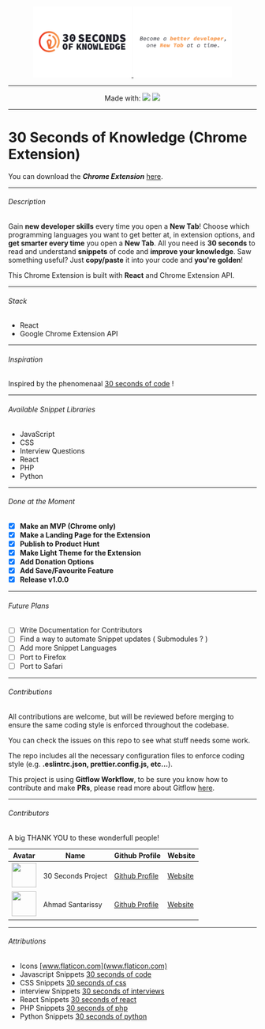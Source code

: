 <p align="center">
  <a href="https://30secondsofknowledge.com" target="_blank">
	<img width=200 src="./media/Logo_Dark.png"/>
	<img width=200 src="./media/Tagline_Dark.png"/>
  </a>
</p>

------

<p align="center">
  Made with:
  <img src="https://cdn4.iconfinder.com/data/icons/logos-3/600/React.js_logo-512.png" height=20 />
  <img src="https://proxy.duckduckgo.com/iu/?u=http%3A%2F%2Ficons.iconarchive.com%2Ficons%2Fdtafalonso%2Fandroid-lollipop%2F512%2FChrome-icon.png&f=1" height=20/>
</p>

------

# 30 Seconds of Knowledge (Chrome Extension)

You can download the ***Chrome Extension*** [here](https://30secondsofknowledge.com/).

------

###### Description

Gain **new developer skills** every time you open a **New Tab**! Choose which programming languages you want to get better at, in extension options, and **get smarter every time** you open a **New Tab**. All you need is **30 seconds** to read and understand **snippets** of code and **improve your knowledge**. Saw something useful? Just **copy/paste** it into your code and **you're golden**!

This Chrome Extension is built with **React** and Chrome Extension API.

------

###### Stack

- React
- Google Chrome Extension API

------

###### Inspiration

Inspired by the phenomenaal [30 seconds of code](https://github.com/30-seconds/30-seconds-of-code) !

------

###### Available Snippet Libraries

- JavaScript
- CSS
- Interview Questions
- React
- PHP
- Python

------

###### Done at the Moment

- [x] **Make an MVP (Chrome only)**
- [x] **Make a Landing Page for the Extension**
- [x] **Publish to Product Hunt**
- [x] **Make Light Theme for the Extension**
- [x] **Add Donation Options**
- [x] **Add Save/Favourite Feature**
- [x] **Release v1.0.0**

------

###### Future Plans

- [ ] Write Documentation for Contributors
- [ ] Find a way to automate Snippet updates ( Submodules ? )
- [ ] Add more Snippet Languages
- [ ] Port to Firefox
- [ ] Port to Safari

------

###### Contributions

All contributions are welcome, but will be reviewed before merging to ensure the same coding style is enforced throughout the codebase.

You can check the issues on this repo to see what stuff needs some work.

The repo includes all the necessary configuration files to enforce coding style (e.g. **.eslintrc.json, prettier.config.js, etc...**).

This project is using **Gitflow Workflow**, to be sure you know how to contribute and make **PRs**, please read more about Gitflow [here](https://www.atlassian.com/git/tutorials/comparing-workflows/gitflow-workflow).

------

###### Contributors

A big THANK YOU to these wonderfull people!

| Avatar                                                                                              | Name               | Github Profile                                   | Website                                 |
| --------------------------------------------------------------------------------------------------- | ------------------ | ------------------------------------------------ | --------------------------------------- |
| <img src="https://avatars3.githubusercontent.com/u/43479428?s=200&v=4" width="50px" height="50px"/> | 30 Seconds Project | [Github Profile](https://github.com/30-seconds)  | [Website](https://30secondsofcode.org/) |
| <img src="https://avatars0.githubusercontent.com/u/522352?s=460&v=4" width="50px" height="50px"/>   | Ahmad Santarissy   | [Github Profile](https://github.com/asantarissy) | [Website](https://ahmadsantarissy.com)  |

------

###### Attributions

- Icons [www.flaticon.com](www.flaticon.com)
- Javascript Snippets [30 seconds of code](https://github.com/30-seconds/30-seconds-of-code)
- CSS Snippets [30 seconds of css](https://github.com/30-seconds/30-seconds-of-css)
- interview Snippets [30 seconds of interviews](https://github.com/30-seconds/30-seconds-of-interviews)
- React Snippets [30 seconds of react](https://github.com/30-seconds/30-seconds-of-react)
- PHP Snippets [30 seconds of php](https://github.com/appzcoder/30-seconds-of-php-code)
- Python Snippets [30 seconds of python](https://github.com/kriadmin/30-seconds-of-python-code)
